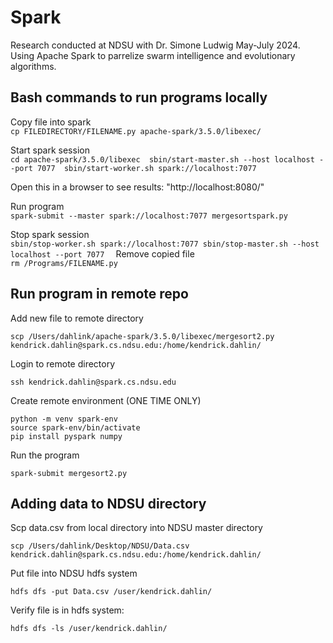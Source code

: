 # Spark
Research conducted at NDSU with Dr. Simone Ludwig May-July 2024. Using Apache Spark to parrelize swarm intelligence and evolutionary algorithms. 

## Bash commands to run programs locally 
Copy file into spark  \
`cp FILEDIRECTORY/FILENAME.py apache-spark/3.5.0/libexec/`

Start spark session\
`cd apache-spark/3.5.0/libexec 
sbin/start-master.sh --host localhost --port 7077 
sbin/start-worker.sh spark://localhost:7077
`

Open this in a browser to see results: "http://localhost:8080/" 

Run program \
`spark-submit --master spark://localhost:7077 mergesortspark.py`

Stop spark session \
`sbin/stop-worker.sh spark://localhost:7077
sbin/stop-master.sh --host localhost --port 7077 
`
Remove copied file \
`rm /Programs/FILENAME.py`



## Run program in remote repo


Add new file to remote directory 

`scp /Users/dahlink/apache-spark/3.5.0/libexec/mergesort2.py kendrick.dahlin@spark.cs.ndsu.edu:/home/kendrick.dahlin/`

Login to remote directory

`ssh kendrick.dahlin@spark.cs.ndsu.edu`

Create remote environment (ONE TIME ONLY)

    python -m venv spark-env
    source spark-env/bin/activate
    pip install pyspark numpy

Run the program

`spark-submit mergesort2.py`

## Adding data to NDSU directory

Scp data.csv from local directory into NDSU master directory

`scp /Users/dahlink/Desktop/NDSU/Data.csv kendrick.dahlin@spark.cs.ndsu.edu:/home/kendrick.dahlin/`

Put file into NDSU hdfs system 

`hdfs dfs -put Data.csv /user/kendrick.dahlin/ `

Verify file is in hdfs system:

`hdfs dfs -ls /user/kendrick.dahlin/`




